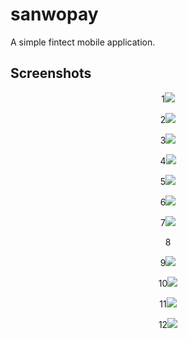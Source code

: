 # sanwopay

A simple fintect mobile application.

## Screenshots

<p align= "center">
1<img src="https://i.ibb.co/k1VNCGc/1.png">
<p align= "center">
2<img src="https://i.ibb.co/CPWfgz4/2.png">
<p align= "center">
3<img src="https://i.ibb.co/4JxSQYN/3.png">
<p align= "center">
4<img src="https://i.ibb.co/34gwgR1/4.png">
<p align= "center">
5<img src="https://i.ibb.co/zm7Zf9w/5.png">
<p align= "center">
6<img src="https://i.ibb.co/sP52xF8/6.png">
<p align= "center">
7<img src="https://i.ibb.co/G5LxzV5/7.png">
<p align= "center">
8<img src"<https://i.ibb.co/6PKGHVg/8.png">
<p align= "center">
9<img src="https://i.ibb.co/N9RSGNm/9.png">
<p align= "center">
10<img src="https://i.ibb.co/BGLFV6v/10.png">
<p align= "center">
11<img src="https://i.ibb.co/kxWMLzM/11.png">
<p align= "center">
12<img src="https://i.ibb.co/FwwCTPQ/12.png">










